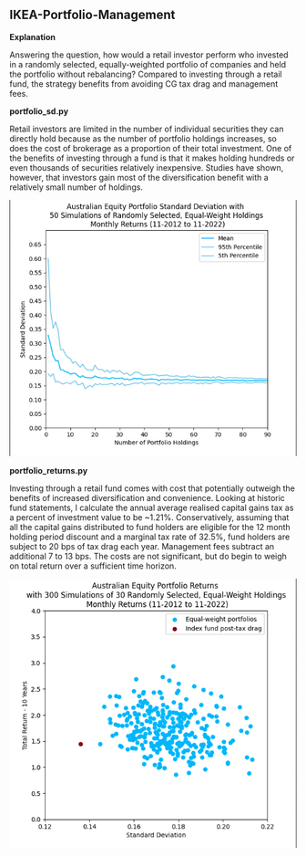 ## IKEA-Portfolio-Management

**Explanation**

Answering the question, how would a retail investor perform who invested in a randomly selected, equally-weighted portfolio of companies and held the portfolio without rebalancing? 
Compared to investing through a retail fund, the strategy benefits from avoiding CG tax drag and management fees.

**portfolio_sd.py**

Retail investors are limited in the number of individual securities they
can directly hold because as the number of portfolio holdings 
increases, so does the cost of brokerage as a proportion of their total 
investment. One of the benefits of investing through a fund is that it makes holding
 hundreds or even thousands of securities relatively inexpensive. Studies have shown, however, that investors gain most of the diversification benefit with a relatively small number of holdings. 

![](image1.png)

**portfolio_returns.py**

Investing through a retail fund comes with cost that 
potentially outweigh the benefits of increased diversification and 
convenience. Looking at historic fund statements, I calculate the annual average realised capital gains tax as a percent of investment value to be ~1.21%. Conservatively, assuming that all the capital gains distributed to fund holders are eligible for the 12 month holding period discount and a marginal tax rate of 32.5%, fund holders are subject to 20 bps of tax drag each year. Management fees subtract an additional 7 to 13 bps. The costs are not significant, but do begin to weigh on total return over a sufficient time horizon.

![](image2.png)
